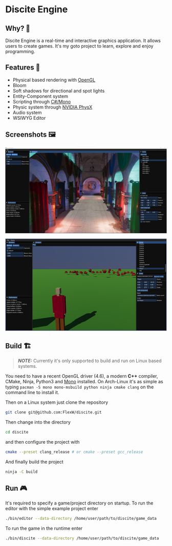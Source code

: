 # Discite Engine

## Why? 🤔

Discite Engine is a real-time and interactive graphics application. It
allows users to create games. It's my goto project to learn, explore
and enjoy programming.

## Features 🚀

- Physical based rendering with [OpenGL](https://www.opengl.org)
- Bloom
- Soft shadows for directional and spot lights
- Entity-Component system 
- Scripting through [C#/Mono](https://www.mono-project.com/)
- Physic system through [NVIDIA PhysX](https://github.com/NVIDIAGameWorks/PhysX)
- Audio system
- WSIWYG Editor

## Screenshots 🖼

![Sponza](screenshots/22032022sponza.png)

![Editor](screenshots/25042022editor.png)

## Build 🏗

> **_NOTE:_** Currently it's only supported to build and run on Linux based systems.

You need to have a recent OpenGL driver (4.6), a modern **C++**
compiler, CMake, Ninja, Python3 and [Mono](https://www.mono-project.com/)
installed. On Arch-Linux it's as simple as typing `pacman -S mono
mono-msbuild python ninja cmake clang` on the command line to install it.

Then on a Linux system just clone the repository
```sh
git clone git@github.com:FlexW/discite.git
```
Then change into the directory
```sh
cd discite
```
and then configure the project with
```sh
cmake --preset clang_release # or cmake --preset gcc_release
```
And finally build the project
```sh
ninja -C build
```

## Run 🎮

It's required to specify a game/project directory on startup. To run
the editor with the simple example project enter
```sh
./bin/editor --data-directory /home/user/path/to/discite/game_data 
```
To run the game in the runtime enter
```sh
./bin/discite --data-directory /home/user/path/to/discite/game_data 
```
